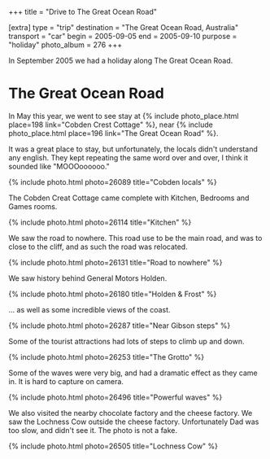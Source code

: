 +++
title = "Drive to The Great Ocean Road"

[extra]
type = "trip"
destination = "The Great Ocean Road, Australia"
transport = "car"
begin = 2005-09-05
end = 2005-09-10
purpose = "holiday"
photo_album = 276
+++

In September 2005 we had a holiday along The Great Ocean Road.

# The Great Ocean Road

In May this year, we went to see stay at
{% include photo_place.html place=198 link="Cobden Crest Cottage" %}, near
{% include photo_place.html place=196 link="The Great Ocean Road" %}.

It was a great place to stay, but unfortunately, the locals didn't understand
any english. They kept repeating the same word over and over, I think it sounded
like "MOOOoooooo."

{% include photo.html photo=26089 title="Cobden locals" %}

The Cobden Creat Cottage came complete with Kitchen, Bedrooms and Games rooms.

{% include photo.html photo=26114 title="Kitchen" %}

We saw the road to nowhere. This road use to be the main road, and was to close
to the cliff, and as such the road was relocated.

{% include photo.html photo=26131 title="Road to nowhere" %}

We saw history behind General Motors Holden.

{% include photo.html photo=26180 title="Holden & Frost" %}

... as well as some incredible views of the coast.

{% include photo.html photo=26287 title="Near Gibson steps" %}

Some of the tourist attractions had lots of steps to climb up and down.

{% include photo.html photo=26253 title="The Grotto" %}

Some of the waves were very big, and had a dramatic effect as they came in. It
is hard to capture on camera.

{% include photo.html photo=26496 title="Powerful waves" %}

We also visited the nearby chocolate factory and the cheese factory. We saw the
Lochness Cow outside the cheese factory. Unfortunately Dad was too slow, and
didn't see it. The photo is not a fake.

{% include photo.html photo=26505 title="Lochness Cow" %}
